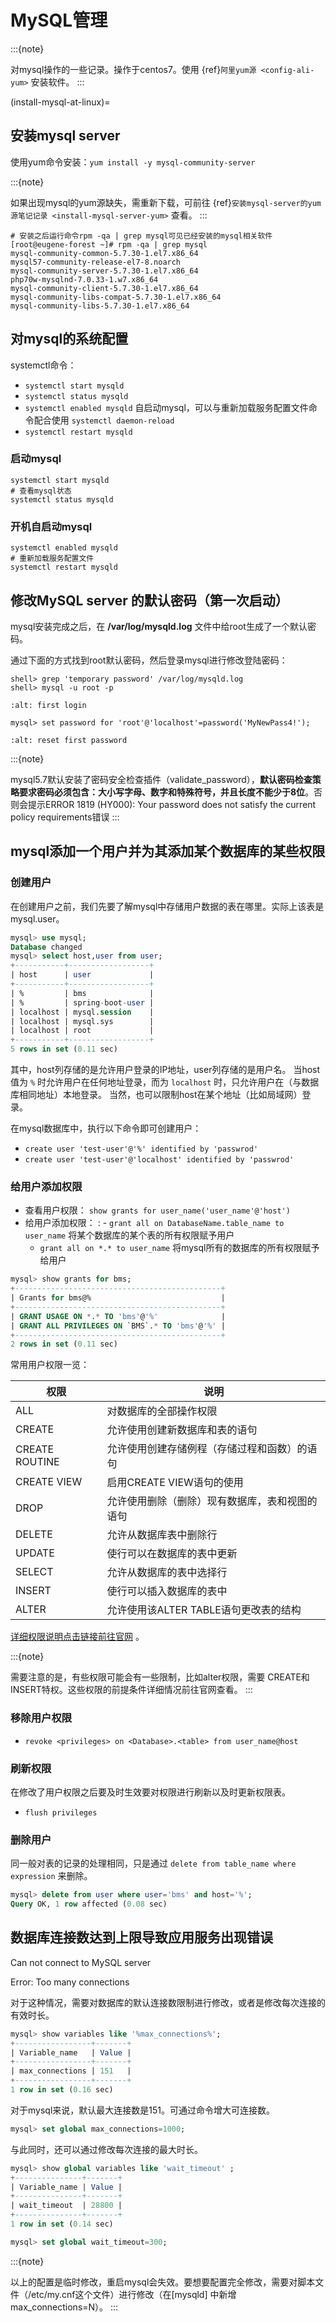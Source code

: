 # MySQL管理

:::{note}

对mysql操作的一些记录。操作于centos7。使用 {ref}`阿里yum源 <config-ali-yum>` 安装软件。
:::

(install-mysql-at-linux)=

## 安装mysql server

使用yum命令安装：`yum install -y mysql-community-server`

:::{note}

如果出现mysql的yum源缺失，需重新下载，可前往 {ref}`安装mysql-server的yum源笔记记录 <install-mysql-server-yum>` 查看。
:::

```shell
# 安装之后运行命令rpm -qa | grep mysql可见已经安装的mysql相关软件
[root@eugene-forest ~]# rpm -qa | grep mysql
mysql-community-common-5.7.30-1.el7.x86_64
mysql57-community-release-el7-8.noarch
mysql-community-server-5.7.30-1.el7.x86_64
php70w-mysqlnd-7.0.33-1.w7.x86_64
mysql-community-client-5.7.30-1.el7.x86_64
mysql-community-libs-compat-5.7.30-1.el7.x86_64
mysql-community-libs-5.7.30-1.el7.x86_64
```

## 对mysql的系统配置

systemctl命令：

- `systemctl start mysqld`
- `systemctl status mysqld`
- `systemctl enabled mysqld` 自启动mysql，可以与重新加载服务配置文件命令配合使用 `systemctl daemon-reload`
- `systemctl restart mysqld`

### 启动mysql

```shell
systemctl start mysqld
# 查看mysql状态
systemctl status mysqld
```

### 开机自启动mysql

```shell
systemctl enabled mysqld
# 重新加载服务配置文件
systemctl restart mysqld
```

## 修改MySQL server 的默认密码（第一次启动）

mysql安装完成之后，在 **/var/log/mysqld.log** 文件中给root生成了一个默认密码。

通过下面的方式找到root默认密码，然后登录mysql进行修改登陆密码：

```shell
shell> grep 'temporary password' /var/log/mysqld.log
shell> mysql -u root -p
```

```{image} ./img/first-login.png
:alt: first login
```

```mysql
mysql> set password for 'root'@'localhost'=password('MyNewPass4!');
```

```{image} ./img/reset-first-password.png
:alt: reset first password
```

:::{note}

mysql5.7默认安装了密码安全检查插件（validate_password），**默认密码检查策略要求密码必须包含：大小写字母、数字和特殊符号，并且长度不能少于8位**。否则会提示ERROR 1819 (HY000): Your password does not satisfy the current policy requirements错误
:::

## mysql添加一个用户并为其添加某个数据库的某些权限

### 创建用户

在创建用户之前，我们先要了解mysql中存储用户数据的表在哪里。实际上该表是mysql.user。

```sql
mysql> use mysql;
Database changed
mysql> select host,user from user;
+-----------+------------------+
| host      | user             |
+-----------+------------------+
| %         | bms              |
| %         | spring-boot-user |
| localhost | mysql.session    |
| localhost | mysql.sys        |
| localhost | root             |
+-----------+------------------+
5 rows in set (0.11 sec)
```

其中，host列存储的是允许用户登录的IP地址，user列存储的是用户名。
当host值为 `%` 时允许用户在任何地址登录，而为 `localhost` 时，只允许用户在（与数据库相同地址）本地登录。
当然，也可以限制host在某个地址（比如局域网）登录。

在mysql数据库中，执行以下命令即可创建用户：

- `create user 'test-user'@'%' identified by 'passwrod'`
- `create user 'test-user'@'localhost' identified by 'passwrod'`

### 给用户添加权限

- 查看用户权限： `show grants for user_name('user_name'@'host')`
- 给用户添加权限：
  : - `grant all on DatabaseName.table_name to user_name` 将某个数据库的某个表的所有权限赋予用户
    - `grant all on *.* to user_name` 将mysql所有的数据库的所有权限赋予给用户

```sql
mysql> show grants for bms;
+----------------------------------------------+
| Grants for bms@%                             |
+----------------------------------------------+
| GRANT USAGE ON *.* TO 'bms'@'%'              |
| GRANT ALL PRIVILEGES ON `BMS`.* TO 'bms'@'%' |
+----------------------------------------------+
2 rows in set (0.11 sec)
```

常用用户权限一览：

| 权限           | 说明                                           |
| -------------- | ---------------------------------------------- |
| ALL            | 对数据库的全部操作权限                         |
| CREATE         | 允许使用创建新数据库和表的语句                 |
| CREATE ROUTINE | 允许使用创建存储例程（存储过程和函数）的语句   |
| CREATE VIEW    | 启用CREATE VIEW语句的使用                      |
| DROP           | 允许使用删除（删除）现有数据库，表和视图的语句 |
| DELETE         | 允许从数据库表中删除行                         |
| UPDATE         | 使行可以在数据库的表中更新                     |
| SELECT         | 允许从数据库的表中选择行                       |
| INSERT         | 使行可以插入数据库的表中                       |
| ALTER          | 允许使用该ALTER TABLE语句更改表的结构          |

[详细权限说明点击链接前往官网](https://dev.mysql.com/doc/refman/5.7/en/privileges-provided.html) 。

:::{note}

需要注意的是，有些权限可能会有一些限制，比如alter权限，需要 CREATE和 INSERT特权。这些权限的前提条件详细情况前往官网查看。
:::

### 移除用户权限

- `revoke <privileges> on <Database>.<table> from user_name@host`

### 刷新权限

在修改了用户权限之后要及时生效要对权限进行刷新以及时更新权限表。

- `flush privileges`

### 删除用户

同一般对表的记录的处理相同，只是通过 `delete from table_name where expression` 来删除。

```sql
mysql> delete from user where user='bms' and host='%';
Query OK, 1 row affected (0.08 sec)
```

## 数据库连接数达到上限导致应用服务出现错误

Can not connect to MySQL server

Error: Too many connections

对于这种情况，需要对数据库的默认连接数限制进行修改，或者是修改每次连接的有效时长。

```sql
mysql> show variables like '%max_connections%';
+-----------------+-------+
| Variable_name   | Value |
+-----------------+-------+
| max_connections | 151   |
+-----------------+-------+
1 row in set (0.16 sec)
```

对于mysql来说，默认最大连接数是151。可通过命令增大可连接数。

```sql
mysql> set global max_connections=1000;
```

与此同时，还可以通过修改每次连接的最大时长。

```sql
mysql> show global variables like 'wait_timeout' ;
+---------------+-------+
| Variable_name | Value |
+---------------+-------+
| wait_timeout  | 28800 |
+---------------+-------+
1 row in set (0.14 sec)

mysql> set global wait_timeout=300;
```

:::{note}

以上的配置是临时修改，重启mysql会失效。要想要配置完全修改，需要对脚本文件（/etc/my.cnf这个文件）进行修改（在\[mysqld\] 中新增max_connections=N）。
:::
